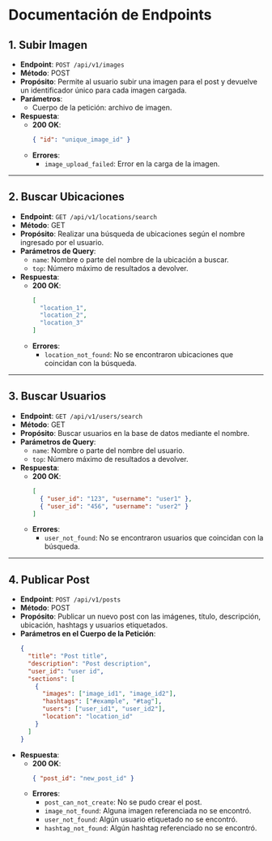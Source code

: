 
# Documentación de Endpoints

## 1. Subir Imagen
- **Endpoint**: `POST /api/v1/images`
- **Método**: POST
- **Propósito**: Permite al usuario subir una imagen para el post y devuelve un identificador único para cada imagen cargada.
- **Parámetros**:
  - Cuerpo de la petición: archivo de imagen.
- **Respuesta**:
  - **200 OK**: 
    ```json
    { "id": "unique_image_id" }
    ```
  - **Errores**:
    - `image_upload_failed`: Error en la carga de la imagen.

---

## 2. Buscar Ubicaciones
- **Endpoint**: `GET /api/v1/locations/search`
- **Método**: GET
- **Propósito**: Realizar una búsqueda de ubicaciones según el nombre ingresado por el usuario.
- **Parámetros de Query**:
  - `name`: Nombre o parte del nombre de la ubicación a buscar.
  - `top`: Número máximo de resultados a devolver.
- **Respuesta**:
  - **200 OK**:
    ```json
    [
      "location_1",
      "location_2",
      "location_3"
    ]
    ```
  - **Errores**:
    - `location_not_found`: No se encontraron ubicaciones que coincidan con la búsqueda.

---

## 3. Buscar Usuarios
- **Endpoint**: `GET /api/v1/users/search`
- **Método**: GET
- **Propósito**: Buscar usuarios en la base de datos mediante el nombre.
- **Parámetros de Query**:
  - `name`: Nombre o parte del nombre del usuario.
  - `top`: Número máximo de resultados a devolver.
- **Respuesta**:
  - **200 OK**:
    ```json
    [
      { "user_id": "123", "username": "user1" },
      { "user_id": "456", "username": "user2" }
    ]
    ```
  - **Errores**:
    - `user_not_found`: No se encontraron usuarios que coincidan con la búsqueda.

---

## 4. Publicar Post
- **Endpoint**: `POST /api/v1/posts`
- **Método**: POST
- **Propósito**: Publicar un nuevo post con las imágenes, título, descripción, ubicación, hashtags y usuarios etiquetados.
- **Parámetros en el Cuerpo de la Petición**:
  ```json
  {
    "title": "Post title",
    "description": "Post description",
    "user_id": "user id",
    "sections": [
      {
        "images": ["image_id1", "image_id2"],
        "hashtags": ["#example", "#tag"],
        "users": ["user_id1", "user_id2"],
        "location": "location_id"
      }
    ]
  }
- **Respuesta**:
  - **200 OK**:
    ```json
    { "post_id": "new_post_id" }
    ```
  - **Errores**:
    - `post_can_not_create`: No se pudo crear el post.
    - `image_not_found`: Alguna imagen referenciada no se encontró.
    - `user_not_found`: Algún usuario etiquetado no se encontró.
    - `hashtag_not_found`: Algún hashtag referenciado no se encontró.
